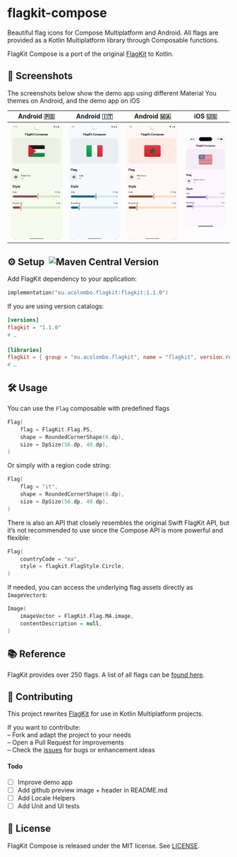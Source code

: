 # flagkit-compose &nbsp;

Beautiful flag icons for Compose Multiplatform and Android. All flags are provided as a Kotlin Multiplatform library through Composable functions.

FlagKit Compose is a port of the original [FlagKit](https://github.com/madebybowtie/FlagKit) to Kotlin.

## 📸 Screenshots

The screenshots below show the demo app using different Material You themes on Android, and the demo app on iOS

| Android 🇵🇸                                    | Android 🇮🇹                                    | Android 🇲🇦                                     | iOS 🇺🇸                                |
|-----------------------------------------------|-----------------------------------------------|-----------------------------------------------|---------------------------------------|
| ![Android-PS](docs/screenshot-android-ps.png) | ![Android-IT](docs/screenshot-android-it.png) | ![Android-MA](docs/screenshot-android-ma.png) | ![iOS-US](docs/screenshot-ios-us.png) |

## ⚙️ Setup  ![Maven Central Version](https://img.shields.io/maven-central/v/eu.acolombo.flagkit/flagkit)
Add FlagKit dependency to your application:

```gradle.kts
implementation("eu.acolombo.flagkit:flagkit:1.1.0")
```

If you are using version catalogs:

```toml
[versions]
flagkit = "1.1.0"
# …

[libraries]
flagkit = { group = "eu.acolombo.flagkit", name = "flagkit", version.ref = "flagkit" }
# …
```

## 🛠️ Usage
You can use the `Flag` composable with predefined flags
```kotlin
Flag(
    flag = FlagKit.Flag.PS,
    shape = RoundedCornerShape(6.dp),
    size = DpSize(56.dp, 40.dp),
)
```
Or simply with a region code string:
```kotlin
Flag(
    flag = "it",
    shape = RoundedCornerShape(6.dp),
    size = DpSize(56.dp, 40.dp),
)
```
There is also an API that closely resembles the original Swift FlagKit API, but it’s not recommended to use since the Compose API is more powerful and flexible:
```kotlin
Flag(
    countryCode = "ma",
    style = flagkit.FlagStyle.Circle,
)
```
If needed, you can access the underlying flag assets directly as `ImageVector`s:
```kotlin
Image(
    imageVector = FlagKit.Flag.MA.image,
    contentDescription = null,
)
```

## 📚 Reference

FlagKit provides over 250 flags. A list of all flags can be [found here](assets/Flags.md).

## 🤝 Contributing

This project rewrites [FlagKit](https://github.com/madebybowtie/FlagKit) for use in Kotlin Multiplatform projects.

If you want to contribute:  
– Fork and adapt the project to your needs  
– Open a Pull Request for improvements  
– Check the [issues](/../../issues) for bugs or enhancement ideas

#### Todo
- [ ] Improve demo app
- [ ] Add github preview image + header in README.md
- [ ] Add Locale Helpers
- [ ] Add Unit and UI tests

## 📄 License

FlagKit Compose is released under the MIT license. See
[LICENSE](https://github.com/acolombo11/flagkit-compose/blob/master/LICENSE).
